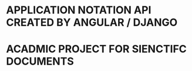 # APPLICATION NOTATION API CREATED BY ANGULAR / DJANGO   
# ACADMIC PROJECT FOR SIENCTIFC DOCUMENTS

